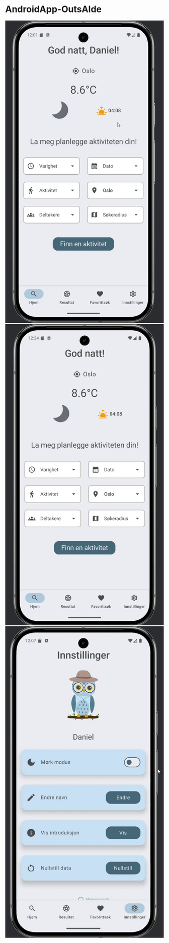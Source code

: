 # AndroidApp-OutsAIde
![Demonstrasjon](appdemo-ai-generating-activity.gif)
![Favorites og Google Maps](appdemo-using-favorites-and-google-map.gif)
![Settings](appdemo-app-settings.gif)
